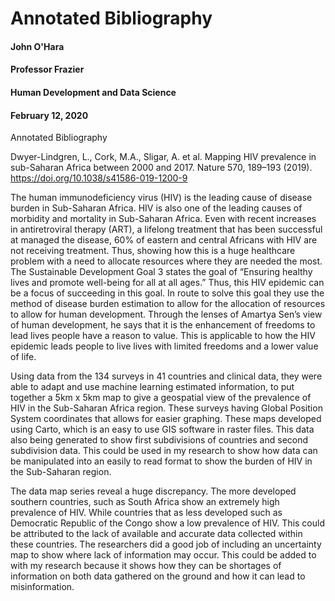 # Annotated Bibliography 

#### John O'Hara

#### Professor Frazier 

#### Human Development and Data Science 

#### February 12, 2020

Annotated Bibliography 

Dwyer-Lindgren, L., Cork, M.A., Sligar, A. et al. Mapping HIV prevalence in sub-Saharan Africa between 2000 and 2017. Nature 570, 189–193 (2019). https://doi.org/10.1038/s41586-019-1200-9 

The human immunodeficiency virus (HIV) is the leading cause of disease burden in Sub-Saharan Africa.  HIV is also one of the leading causes of morbidity and mortality in Sub-Saharan Africa. Even with recent increases in antiretroviral therapy (ART), a lifelong treatment that has been successful at managed the disease, 60% of eastern and central Africans with HIV are not receiving treatment. Thus, showing how this is a huge healthcare problem with a need to allocate resources where they are needed the most.  The Sustainable Development Goal 3 states the goal of “Ensuring healthy lives and promote well-being for all at all ages.”  Thus, this HIV epidemic can be a focus of succeeding in this goal. In route to solve this goal they use the method of disease burden estimation to allow for the allocation of resources to allow for human development. Through the lenses of Amartya Sen’s view of human development, he says that it is the enhancement of freedoms to lead lives people have a reason to value. This is applicable to how the HIV epidemic leads people to live lives with limited freedoms and a lower value of life.  
 
 Using data from the 134 surveys in 41 countries and clinical data, they were able to adapt and use machine learning estimated information, to put together a 5km x 5km map to give a geospatial view of the prevalence of HIV in the Sub-Saharan Africa region.  These surveys having Global Position System coordinates that allows for easier graphing.  These maps developed using Carto, which is an easy to use GIS software in raster files. This data also being generated to show first subdivisions of countries and second subdivision data.  This could be used in my research to show how data can be manipulated into an easily to read format to show the burden of HIV in the Sub-Saharan region. 
	
  The data map series reveal a huge discrepancy. The more developed southern countries, such as South Africa show an extremely high prevalence of HIV.  While countries that as less developed such as Democratic Republic of the Congo show a low prevalence of HIV.  This could be attributed to the lack of available and accurate data collected within these countries.   The researchers did a good job of including an uncertainty map to show where lack of information may occur. This could be added to with my research because it shows how they can be shortages of information on both data gathered on the ground and how it can lead to misinformation.  
	
	
	


